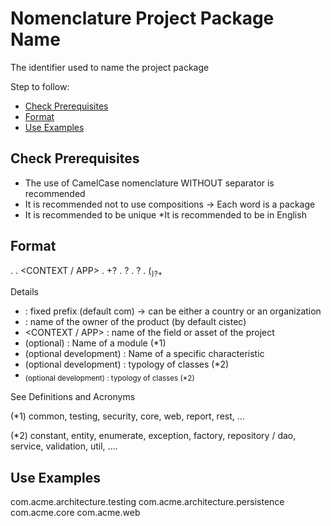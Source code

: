 # Nomenclature Project Package Name

The identifier used to name the project package

Step to follow:

- [Check Prerequisites](#check-prerequisites)
- [Format](#format)
- [Use Examples](#use-examples)





## <a name="check-prerequisites">Check Prerequisites</a>

 * The use of CamelCase nomenclature WITHOUT separator is recommended
 * It is recommended not to use compositions → Each word is a package
 * It is recommended to be unique
 *It is recommended to be in English





## <a name="format">Format</a>

<TYPE> . <COMPANY> . <CONTEXT / APP> . <MODULE>+? . <FEATURES>? . <FUNCTIONALITY>? . (<SUB FUNCTIONALITY>)?+

Details

 * <TYPE> : fixed prefix (default com) -> can be either a country or an organization
 * <COMPANY> : name of the owner of the product (by default cistec)
 * <CONTEXT / APP> : name of the field or asset of the project
 * <MODULE> (optional) : Name of a module (*1)
 * <FEATURES> (optional development) : Name of a specific characteristic
 * <FUNCTIONALITY> (optional development) : typology of classes (*2)
 * <SUB FUNCTIONALITY> (optional development) : typology of classes (*2)

See Definitions and Acronyms

(*1) common, testing, security, core, web, report, rest, …

(*2) constant, entity, enumerate, exception, factory, repository / dao, service, validation, util, ….





## <a name="use-examples">Use Examples</a>

com.acme.architecture.testing
com.acme.architecture.persistence
com.acme.core
com.acme.web

